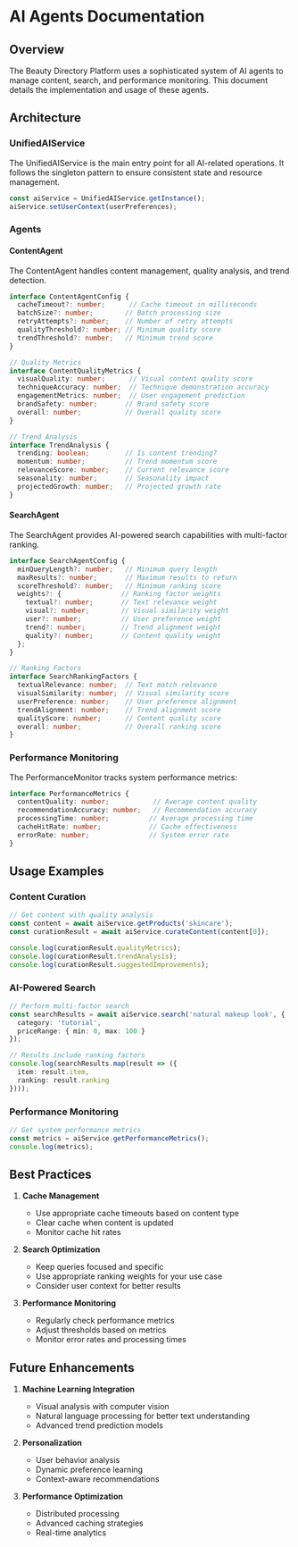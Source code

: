 # AI Agents Documentation

## Overview

The Beauty Directory Platform uses a sophisticated system of AI agents to manage content, search, and performance monitoring. This document details the implementation and usage of these agents.

## Architecture

### UnifiedAIService

The UnifiedAIService is the main entry point for all AI-related operations. It follows the singleton pattern to ensure consistent state and resource management.

```typescript
const aiService = UnifiedAIService.getInstance();
aiService.setUserContext(userPreferences);
```

### Agents

#### ContentAgent

The ContentAgent handles content management, quality analysis, and trend detection.

```typescript
interface ContentAgentConfig {
  cacheTimeout?: number;      // Cache timeout in milliseconds
  batchSize?: number;        // Batch processing size
  retryAttempts?: number;    // Number of retry attempts
  qualityThreshold?: number; // Minimum quality score
  trendThreshold?: number;   // Minimum trend score
}

// Quality Metrics
interface ContentQualityMetrics {
  visualQuality: number;      // Visual content quality score
  techniqueAccuracy: number;  // Technique demonstration accuracy
  engagementMetrics: number;  // User engagement prediction
  brandSafety: number;       // Brand safety score
  overall: number;           // Overall quality score
}

// Trend Analysis
interface TrendAnalysis {
  trending: boolean;         // Is content trending?
  momentum: number;          // Trend momentum score
  relevanceScore: number;    // Current relevance score
  seasonality: number;       // Seasonality impact
  projectedGrowth: number;   // Projected growth rate
}
```

#### SearchAgent

The SearchAgent provides AI-powered search capabilities with multi-factor ranking.

```typescript
interface SearchAgentConfig {
  minQueryLength?: number;   // Minimum query length
  maxResults?: number;       // Maximum results to return
  scoreThreshold?: number;   // Minimum ranking score
  weights?: {               // Ranking factor weights
    textual?: number;       // Text relevance weight
    visual?: number;        // Visual similarity weight
    user?: number;          // User preference weight
    trend?: number;         // Trend alignment weight
    quality?: number;       // Content quality weight
  };
}

// Ranking Factors
interface SearchRankingFactors {
  textualRelevance: number;  // Text match relevance
  visualSimilarity: number;  // Visual similarity score
  userPreference: number;    // User preference alignment
  trendAlignment: number;    // Trend alignment score
  qualityScore: number;      // Content quality score
  overall: number;           // Overall ranking score
}
```

### Performance Monitoring

The PerformanceMonitor tracks system performance metrics:

```typescript
interface PerformanceMetrics {
  contentQuality: number;           // Average content quality
  recommendationAccuracy: number;   // Recommendation accuracy
  processingTime: number;          // Average processing time
  cacheHitRate: number;            // Cache effectiveness
  errorRate: number;               // System error rate
}
```

## Usage Examples

### Content Curation

```typescript
// Get content with quality analysis
const content = await aiService.getProducts('skincare');
const curationResult = await aiService.curateContent(content[0]);

console.log(curationResult.qualityMetrics);
console.log(curationResult.trendAnalysis);
console.log(curationResult.suggestedImprovements);
```

### AI-Powered Search

```typescript
// Perform multi-factor search
const searchResults = await aiService.search('natural makeup look', {
  category: 'tutorial',
  priceRange: { min: 0, max: 100 }
});

// Results include ranking factors
console.log(searchResults.map(result => ({
  item: result.item,
  ranking: result.ranking
})));
```

### Performance Monitoring

```typescript
// Get system performance metrics
const metrics = aiService.getPerformanceMetrics();
console.log(metrics);
```

## Best Practices

1. **Cache Management**
   - Use appropriate cache timeouts based on content type
   - Clear cache when content is updated
   - Monitor cache hit rates

2. **Search Optimization**
   - Keep queries focused and specific
   - Use appropriate ranking weights for your use case
   - Consider user context for better results

3. **Performance Monitoring**
   - Regularly check performance metrics
   - Adjust thresholds based on metrics
   - Monitor error rates and processing times

## Future Enhancements

1. **Machine Learning Integration**
   - Visual analysis with computer vision
   - Natural language processing for better text understanding
   - Advanced trend prediction models

2. **Personalization**
   - User behavior analysis
   - Dynamic preference learning
   - Context-aware recommendations

3. **Performance Optimization**
   - Distributed processing
   - Advanced caching strategies
   - Real-time analytics
